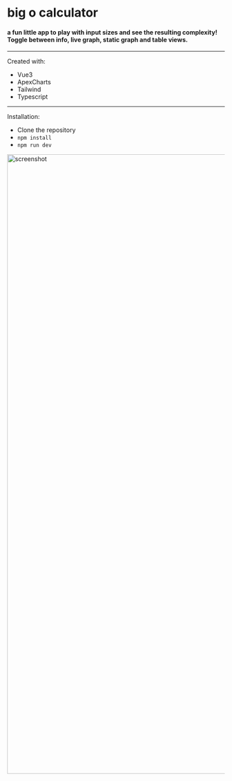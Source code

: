 # big o calculator

#### a fun little app to play with input sizes and see the resulting complexity! Toggle between info, live graph, static graph and table views.

---

Created with:

- Vue3
- ApexCharts
- Tailwind
- Typescript

---

Installation:

- Clone the repository
- `npm install`
- `npm run dev`

<img width="1434" alt="screenshot" src="https://user-images.githubusercontent.com/23251909/184732310-c8f1bad5-0291-4867-a786-e452a475a189.png">
